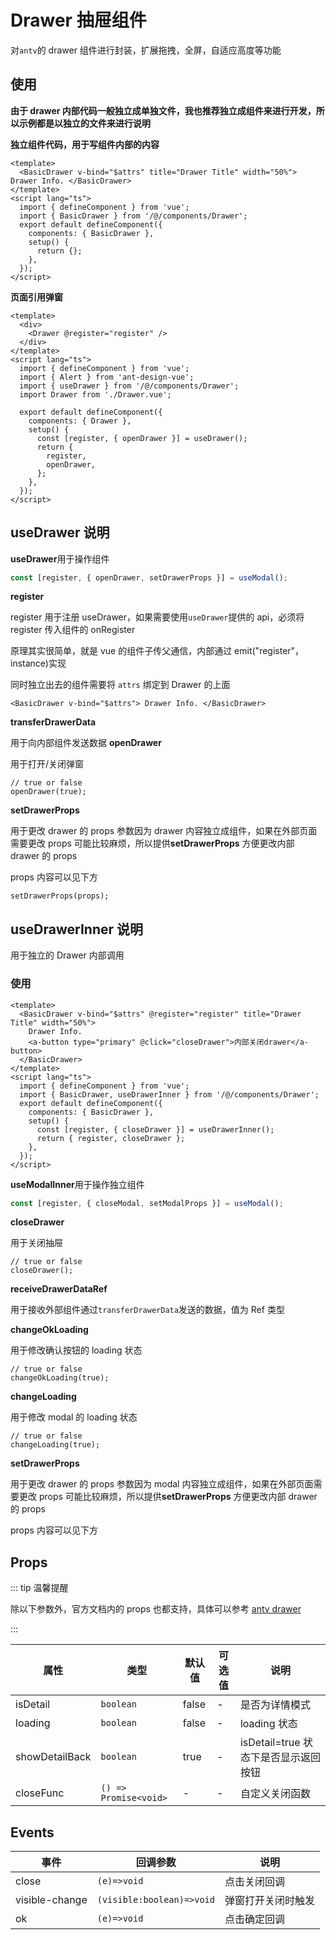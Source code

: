 # Drawer 抽屉组件

对`antv`的 drawer 组件进行封装，扩展拖拽，全屏，自适应高度等功能

## 使用

**由于 drawer 内部代码一般独立成单独文件，我也推荐独立成组件来进行开发，所以示例都是以独立的文件来进行说明**

**独立组件代码，用于写组件内部的内容**

```vue
<template>
  <BasicDrawer v-bind="$attrs" title="Drawer Title" width="50%"> Drawer Info. </BasicDrawer>
</template>
<script lang="ts">
  import { defineComponent } from 'vue';
  import { BasicDrawer } from '/@/components/Drawer';
  export default defineComponent({
    components: { BasicDrawer },
    setup() {
      return {};
    },
  });
</script>
```

**页面引用弹窗**

```vue
<template>
  <div>
    <Drawer @register="register" />
  </div>
</template>
<script lang="ts">
  import { defineComponent } from 'vue';
  import { Alert } from 'ant-design-vue';
  import { useDrawer } from '/@/components/Drawer';
  import Drawer from './Drawer.vue';

  export default defineComponent({
    components: { Drawer },
    setup() {
      const [register, { openDrawer }] = useDrawer();
      return {
        register,
        openDrawer,
      };
    },
  });
</script>
```

## useDrawer 说明

**useDrawer**用于操作组件

```ts
const [register, { openDrawer, setDrawerProps }] = useModal();
```

**register**

register 用于注册 useDrawer，如果需要使用`useDrawer`提供的 api，必须将 register 传入组件的 onRegister

原理其实很简单，就是 vue 的组件子传父通信，内部通过 emit("register"，instance)实现

同时独立出去的组件需要将 `attrs` 绑定到 Drawer 的上面

```tsx
<BasicDrawer v-bind="$attrs"> Drawer Info. </BasicDrawer>
```

**transferDrawerData**

用于向内部组件发送数据 **openDrawer**

用于打开/关闭弹窗

```tsx
// true or false
openDrawer(true);
```

**setDrawerProps**

用于更改 drawer 的 props 参数因为 drawer 内容独立成组件，如果在外部页面需要更改 props 可能比较麻烦，所以提供**setDrawerProps** 方便更改内部 drawer 的 props

props 内容可以见下方

```tsx
setDrawerProps(props);
```

## useDrawerInner 说明

用于独立的 Drawer 内部调用

### 使用

```vue
<template>
  <BasicDrawer v-bind="$attrs" @register="register" title="Drawer Title" width="50%">
    Drawer Info.
    <a-button type="primary" @click="closeDrawer">内部关闭drawer</a-button>
  </BasicDrawer>
</template>
<script lang="ts">
  import { defineComponent } from 'vue';
  import { BasicDrawer, useDrawerInner } from '/@/components/Drawer';
  export default defineComponent({
    components: { BasicDrawer },
    setup() {
      const [register, { closeDrawer }] = useDrawerInner();
      return { register, closeDrawer };
    },
  });
</script>
```

**useModalInner**用于操作独立组件

```ts
const [register, { closeModal, setModalProps }] = useModal();
```

**closeDrawer**

用于关闭抽屉

```tsx
// true or false
closeDrawer();
```

**receiveDrawerDataRef**

用于接收外部组件通过`transferDrawerData`发送的数据，值为 Ref 类型

**changeOkLoading**

用于修改确认按钮的 loading 状态

```tsx
// true or false
changeOkLoading(true);
```

**changeLoading**

用于修改 modal 的 loading 状态

```tsx
// true or false
changeLoading(true);
```

**setDrawerProps**

用于更改 drawer 的 props 参数因为 modal 内容独立成组件，如果在外部页面需要更改 props 可能比较麻烦，所以提供**setDrawerProps** 方便更改内部 drawer 的 props

props 内容可以见下方

## Props

::: tip 温馨提醒

除以下参数外，官方文档内的 props 也都支持，具体可以参考 [antv drawer](https://2x.antdv.com/components/drawer-cn/#API)

:::

| 属性           | 类型                  | 默认值 | 可选值 | 说明                                 |
| -------------- | --------------------- | ------ | ------ | ------------------------------------ |
| isDetail       | `boolean`             | false  | -      | 是否为详情模式                       |
| loading        | `boolean`             | false  | -      | loading 状态                         |
| showDetailBack | `boolean`             | true   | -      | isDetail=true 状态下是否显示返回按钮 |
| closeFunc      | `() => Promise<void>` | -      | -      | 自定义关闭函数                       |

## Events

| 事件           | 回调参数                  | 说明               |
| -------------- | ------------------------- | ------------------ |
| close          | `(e)=>void`               | 点击关闭回调       |
| visible-change | `(visible:boolean)=>void` | 弹窗打开关闭时触发 |
| ok             | `(e)=>void`               | 点击确定回调       |
